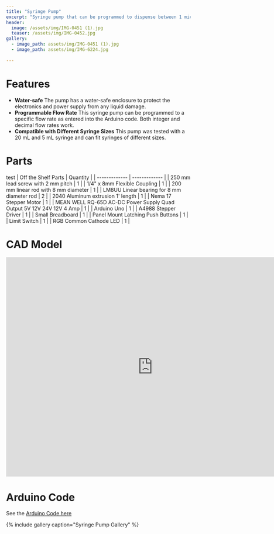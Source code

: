 ```yaml
---
title: "Syringe Pump"
excerpt: "Syringe pump that can be programmed to dispense between 1 microliter to 10 milliliters."
header:
  image: /assets/img/IMG-0451 (1).jpg
  teaser: /assets/img/IMG-0452.jpg
gallery:
  - image_path: assets/img/IMG-0451 (1).jpg
  - image_path: assets/img/IMG-6224.jpg
   
---
```


# Features

* **Water-safe** The pump has a water-safe enclosure to protect the electronics and power supply from any liquid damage. 
* **Programmable Flow Rate** This syringe pump can be programmed to a specific flow rate as entered into the Arduino code. Both integer and decimal flow rates work. 
* **Compatible with Different Syringe Sizes** This pump was tested with a 20 mL and 5 mL syringe and can fit syringes of different sizes. 

# Parts
test
| Off the Shelf Parts  | Quantity  |
| ------------- | ------------- |
| 250 mm lead screw with 2 mm pitch  | 1  |
| 1/4" x 8mm Flexible Coupling  | 1  |
| 200 mm linear rod with 8 mm diameter  | 1  |
| LM8UU Linear bearing for 8 mm diameter rod  | 2  |
| 2040 Aluminum extrusion 1' length  | 1  |
| Nema 17 Stepper Motor  | 1  |
| MEAN WELL RQ-65D AC-DC Power Supply Quad Output 5V 12V 24V 12V 4 Amp  | 1  |
| Arduino Uno  | 1  |
| A4988 Stepper Driver  | 1  |
| Small Breadboard  | 1  |
| Panel Mount Latching Push Buttons  | 1  |
| Limit Switch  | 1  |
| RGB Common Cathode LED  | 1  |

# CAD Model
<iframe src="https://vanderbilt643.autodesk360.com/g/projects/20220916557357901/data/dXJuOmFkc2sud2lwcHJvZDpmcy5mb2xkZXI6Y28uLUZENWVDQ3dTSTJrQWs1NEF3SVdvQQ/dXJuOmFkc2sud2lwcHJvZDpkbS5saW5lYWdlOkh4dzVlUUxTU0pXLVJfR3ZNeXZGZXc/viewer" width="800" height="600" allowfullscreen="true" webkitallowfullscreen="true" mozallowfullscreen="true"  frameborder="0"></iframe>

# Arduino Code
See the [Arduino Code here](/sketch_apr13a.ino)

{% include gallery caption="Syringe Pump Gallery" %}
